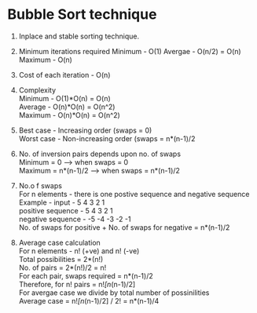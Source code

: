 # Bubble Sort technique

1. Inplace and stable sorting technique.

2. Minimum iterations required
    Minimum - O(1)
    Avergae - O(n/2) = O(n)
    Maximum - O(n)
    
3. Cost of each iteration - O(n)

4. Complexity<br>
    Minimum - O(1)*O(n) = O(n)<br>
    Average - O(n)*O(n) = O(n^2)<br>
    Maximum - O(n)*O(n) = O(n^2)<br>
    
5. Best case - Increasing order (swaps = 0)<br>
   Worst case - Non-increasing order (swaps = n*(n-1)/2<br>
   
6. No. of inversion pairs depends upon no. of swaps<br>
    Minimum = 0 --> when swaps = 0<br>
    Maximum = n*(n-1)/2 --> when swaps = n*(n-1)/2<br>
    
 7. No.o f swaps<br>
      For n elements - there is one postive sequence and negative sequence<br>
      Example - input - 5 4 3 2 1<br>
                positive sequence - 5 4 3 2 1<br>
                negative sequence - -5 -4 -3 -2 -1<br>
      No. of swaps for positive + No. of swaps for negative = n*(n-1)/2<br>
      
  8. Average case calculation<br>
      For n elements - n! (+ve) and n! (-ve)<br>
      Total possibilities = 2*(n!)<br>
      No. of pairs = 2*(n!)/2 = n!<br>
      For each pair, swaps required = n*(n-1)/2<br>
      Therefore, for n! pairs = n!*[n*(n-1)/2]<br>
      For avergae case we divide by total number of possinilities<br>
      Average case = n!*[n*(n-1)/2] / 2! = n*(n-1)/4 <br>
